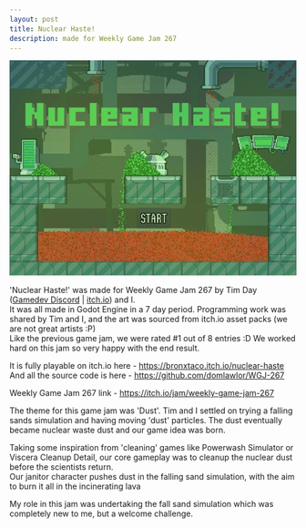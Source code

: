 ```yaml
---
layout: post
title: Nuclear Haste!
description: made for Weekly Game Jam 267
---
```


![GameTitleScreenImage](/assets/images/nuclearHaste_title.png)


'Nuclear Haste!' was made for Weekly Game Jam 267 by Tim Day ([Gamedev Discord](https://discord.com/invite/NB542RwpJR) | [itch.io](https://bronxtaco.itch.io/)) and I.  
It was all made in Godot Engine in a 7 day period. Programming work was shared by Tim and I, and the art was sourced from itch.io asset packs (we are not great artists :P)  
Like the previous game jam, we were rated #1 out of 8 entries :D We worked hard on this jam so very happy with the end result.

It is fully playable on itch.io here - https://bronxtaco.itch.io/nuclear-haste  
And all the source code is here - https://github.com/domlawlor/WGJ-267

Weekly Game Jam 267 link - https://itch.io/jam/weekly-game-jam-267

The theme for this game jam was 'Dust'. Tim and I settled on trying a falling sands simulation and having moving 'dust' particles. The dust eventually became nuclear waste dust and our game idea was born. 

Taking some inspiration from 'cleaning' games like Powerwash Simulator or Viscera Cleanup Detail, our core gameplay was to cleanup the nuclear dust before the scientists return.  
Our janitor character pushes dust in the falling sand simulation, with the aim to burn it all in the incinerating lava

My role in this jam was undertaking the fall sand simulation which was completely new to me, but a welcome challenge.